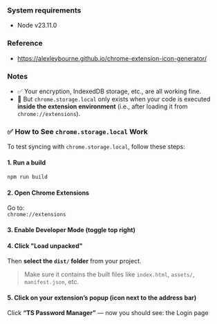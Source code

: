 ### System requirements

- Node v23.11.0

### Reference

- https://alexleybourne.github.io/chrome-extension-icon-generator/

### Notes

- ✅ Your encryption, IndexedDB storage, etc., are all working fine.
- 🚫 But `chrome.storage.local` only exists when your code is executed **inside the extension environment** (i.e., after loading it from `chrome://extensions`).

### ✅ How to See `chrome.storage.local` Work

To test syncing with `chrome.storage.local`, follow these steps:

#### 1. Run a build

```bash
npm run build
```

#### 2. Open Chrome Extensions

Go to:  
`chrome://extensions`

#### 3. Enable Developer Mode (toggle top right)

#### 4. Click "Load unpacked"

Then **select the `dist/` folder** from your project.

> Make sure it contains the built files like `index.html`, `assets/`, `manifest.json`, etc.

#### 5. Click on your extension’s popup (icon next to the address bar)

Click **“TS Password Manager”** — now you should see: the Login page
